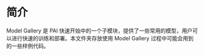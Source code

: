 # 简介

Model Gallery 是 PAI 快速开始中的一个子模块，提供了一些常用的模型，用户可以进行快速的训练和部署。本文件夹存放使用 Model Gallery 过程中可能会用到的一些样例代码。
